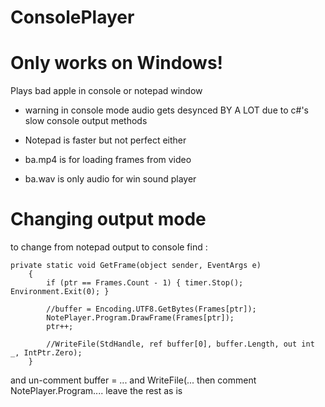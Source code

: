 # ConsolePlayer

# Only works on Windows!

Plays bad apple in console or notepad window

- warning in console mode audio gets desynced BY A LOT due to c#'s slow console output methods
- Notepad is faster but not perfect either


- ba.mp4 is for loading frames from video
- ba.wav is only audio for win sound player

# Changing output mode
to change from notepad output to console find :

    private static void GetFrame(object sender, EventArgs e)
        {
            if (ptr == Frames.Count - 1) { timer.Stop(); Environment.Exit(0); }

            //buffer = Encoding.UTF8.GetBytes(Frames[ptr]);
            NotePlayer.Program.DrawFrame(Frames[ptr]);
            ptr++;

            //WriteFile(StdHandle, ref buffer[0], buffer.Length, out int _, IntPtr.Zero);
        }
       
  and un-comment buffer = ... and WriteFile(...
  then comment NotePlayer.Program.... 
  leave the rest as is
